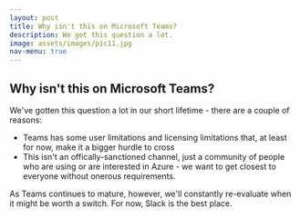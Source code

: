 ```yaml
---
layout: post
title: Why isn't this on Microsoft Teams?
description: We get this question a lot. 
image: assets/images/pic11.jpg
nav-menu: true
---
```


## Why isn't this on Microsoft Teams?
We've gotten this question a lot in our short lifetime - there are a couple of reasons:
- Teams has some user limitations and licensing limitations that, at least for now, make it a bigger hurdle to cross
- This isn't an offically-sanctioned channel, just a community of people who are using or are interested in Azure - we want to get closest to everyone without onerous requirements.

As Teams continues to mature, however, we'll constantly re-evaluate when it might be worth a switch. For now, Slack is the best place. 